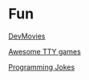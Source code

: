 # Fun

[DevMovies](https://github.com/aryaminus/dev-movies)

[Awesome TTY games](https://github.com/ligurio/awesome-ttygames)

[Programming Jokes](https://github.com/wesbos/dad-jokes)
